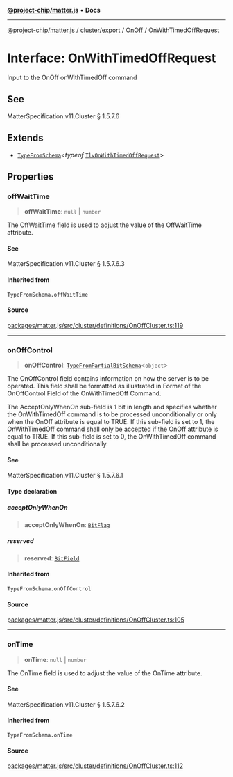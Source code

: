[**@project-chip/matter.js**](../../../../../README.md) • **Docs**

***

[@project-chip/matter.js](../../../../../modules.md) / [cluster/export](../../../README.md) / [OnOff](../README.md) / OnWithTimedOffRequest

# Interface: OnWithTimedOffRequest

Input to the OnOff onWithTimedOff command

## See

MatterSpecification.v11.Cluster § 1.5.7.6

## Extends

- [`TypeFromSchema`](../../../../../tlv/export/README.md#typefromschemas)\<*typeof* [`TlvOnWithTimedOffRequest`](../README.md#tlvonwithtimedoffrequest)\>

## Properties

### offWaitTime

> **offWaitTime**: `null` \| `number`

The OffWaitTime field is used to adjust the value of the OffWaitTime attribute.

#### See

MatterSpecification.v11.Cluster § 1.5.7.6.3

#### Inherited from

`TypeFromSchema.offWaitTime`

#### Source

[packages/matter.js/src/cluster/definitions/OnOffCluster.ts:119](https://github.com/project-chip/matter.js/blob/7a8cbb56b87d4ccf34bec5a9a95ab40a1711324f/packages/matter.js/src/cluster/definitions/OnOffCluster.ts#L119)

***

### onOffControl

> **onOffControl**: [`TypeFromPartialBitSchema`](../../../../../schema/export/README.md#typefrompartialbitschemat)\<`object`\>

The OnOffControl field contains information on how the server is to be operated. This field shall be
formatted as illustrated in Format of the OnOffControl Field of the OnWithTimedOff Command.

The AcceptOnlyWhenOn sub-field is 1 bit in length and specifies whether the OnWithTimedOff command is to be
processed unconditionally or only when the OnOff attribute is equal to TRUE. If this sub-field is set to 1,
the OnWithTimedOff command shall only be accepted if the OnOff attribute is equal to TRUE. If this sub-field
is set to 0, the OnWithTimedOff command shall be processed unconditionally.

#### See

MatterSpecification.v11.Cluster § 1.5.7.6.1

#### Type declaration

##### acceptOnlyWhenOn

> **acceptOnlyWhenOn**: [`BitFlag`](../../../../../schema/export/README.md#bitflag)

##### reserved

> **reserved**: [`BitField`](../../../../../schema/export/README.md#bitfield)

#### Inherited from

`TypeFromSchema.onOffControl`

#### Source

[packages/matter.js/src/cluster/definitions/OnOffCluster.ts:105](https://github.com/project-chip/matter.js/blob/7a8cbb56b87d4ccf34bec5a9a95ab40a1711324f/packages/matter.js/src/cluster/definitions/OnOffCluster.ts#L105)

***

### onTime

> **onTime**: `null` \| `number`

The OnTime field is used to adjust the value of the OnTime attribute.

#### See

MatterSpecification.v11.Cluster § 1.5.7.6.2

#### Inherited from

`TypeFromSchema.onTime`

#### Source

[packages/matter.js/src/cluster/definitions/OnOffCluster.ts:112](https://github.com/project-chip/matter.js/blob/7a8cbb56b87d4ccf34bec5a9a95ab40a1711324f/packages/matter.js/src/cluster/definitions/OnOffCluster.ts#L112)
